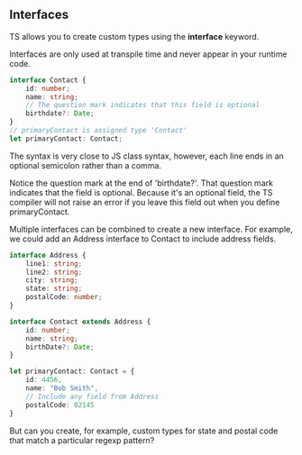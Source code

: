 ## Interfaces

TS allows you to create custom types using the **interface** keyword.

Interfaces are only used at transpile time and never appear in your runtime code.

```ts
interface Contact {
    id: number;
    name: string;
    // The question mark indicates that this field is optional
    birthdate?: Date;
}
// primaryContact is assigned type 'Contact'
let primaryContact: Contact;
```

The syntax is very close to JS class syntax, however, each line ends in an optional semicolon rather than a comma.

Notice the question mark at the end of 'birthdate?'. That question mark indicates that the field is optional. Because it's an optional field, the TS compiler will not raise an error if you leave this field out when you define primaryContact.

Multiple interfaces can be combined to create a new interface. For example, we could add an Address interface to Contact to include address fields.

```ts
interface Address {
    line1: string;
    line2: string;
    city: string;
    state: string;
    postalCode: number;
}

interface Contact extends Address {
    id: number;
    name: string;
    birthDate?: Date;
}

let primaryContact: Contact = {
    id: 4456,
    name: "Bob Smith",
    // Include any field from Address
    postalCode: 02145
}
```

But can you create, for example, custom types for state and postal code that match a particular regexp pattern?
